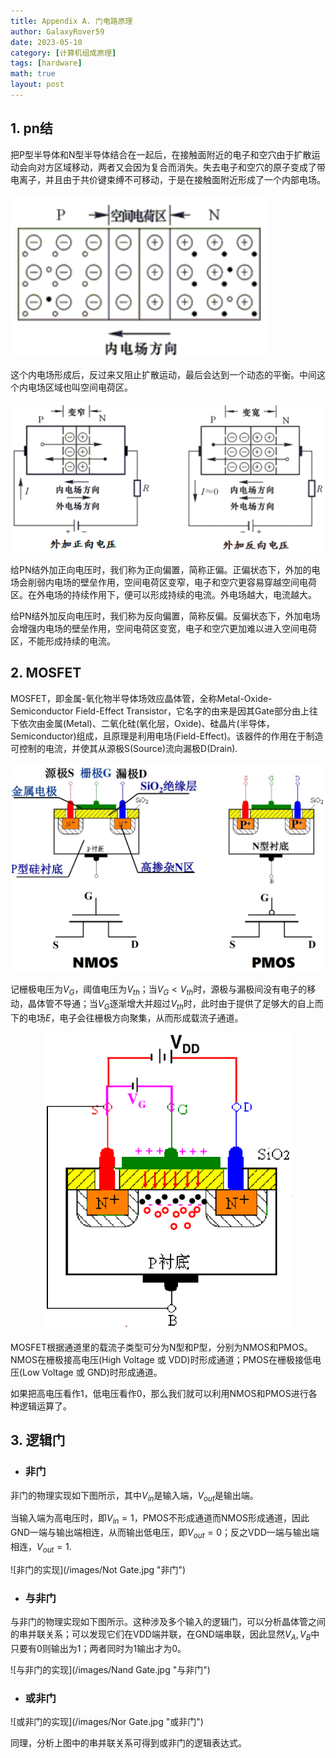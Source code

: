 ```yaml
---
title: Appendix A. 门电路原理
author: GalaxyRover59
date: 2023-05-10
category: [计算机组成原理]
tags: [hardware]
math: true
layout: post
---
```



## 1. pn结

把P型半导体和N型半导体结合在一起后，在接触面附近的电子和空穴由于扩散运动会向对方区域移动，两者又会因为复合而消失。失去电子和空穴的原子变成了带电离子，并且由于共价键束缚不可移动，于是在接触面附近形成了一个内部电场。

![pn结内电场的形成](/images/pnJunction.png "pn结内电场")

这个内电场形成后，反过来又阻止扩散运动，最后会达到一个动态的平衡。中间这个内电场区域也叫空间电荷区。

![pn结与外加偏压](/images/pn_E.png "pn结与外加偏压")

给PN结外加正向电压时，我们称为正向偏置，简称正偏。正偏状态下，外加的电场会削弱内电场的壁垒作用，空间电荷区变窄，电子和空穴更容易穿越空间电荷区。在外电场的持续作用下，便可以形成持续的电流。外电场越大，电流越大。

给PN结外加反向电压时，我们称为反向偏置，简称反偏。反偏状态下，外加电场会增强内电场的壁垒作用，空间电荷区变宽，电子和空穴更加难以进入空间电荷区，不能形成持续的电流。

## 2. MOSFET

MOSFET，即金属-氧化物半导体场效应晶体管，全称Metal-Oxide-Semiconductor
Field-Effect
Transistor，它名字的由来是因其Gate部分由上往下依次由金属(Metal)、二氧化硅(氧化层，Oxide)、硅晶片(半导体，Semiconductor)组成，且原理是利用电场(Field-Effect)。该器件的作用在于制造可控制的电流，并使其从源极S(Source)流向漏极D(Drain).

![MOSFET结构示意图与电路符号](/images/MOSFET.png "MOSFET结构示意图与电路符号")

记栅极电压为$V_G$，阈值电压为$V_{th}$；当$V_G <V_{th}$时，源极与漏极间没有电子的移动，晶体管不导通；当$V_G$逐渐增大并超过$V_{th}$时，此时由于提供了足够大的自上而下的电场$E$，电子会往栅极方向聚集，从而形成载流子通道。

<div align=center><img src="/images/NMOS.png" width="400" title="NMOS示意图"></div>

MOSFET根据通道里的载流子类型可分为N型和P型，分别为NMOS和PMOS。NMOS在栅极接高电压(High
Voltage 或 VDD)时形成通道；PMOS在栅极接低电压(Low Voltage 或
GND)时形成通道。

如果把高电压看作1，低电压看作0，那么我们就可以利用NMOS和PMOS进行各种逻辑运算了。

## 3. 逻辑门

- ### 非门

非门的物理实现如下图所示，其中$V_{in}$是输入端，$V_{out}$是输出端。

当输入端为高电压时，即$V_{in}=1$，PMOS不形成通道而NMOS形成通道，因此GND一端与输出端相连，从而输出低电压，即$V_{out}=0$；反之VDD一端与输出端相连，$V_{out}=1$.

![非门的实现](/images/Not Gate.jpg "非门")

- ### 与非门

与非门的物理实现如下图所示。这种涉及多个输入的逻辑门，可以分析晶体管之间的串并联关系；可以发现它们在VDD端并联，在GND端串联，因此显然$V_A, V_B$中只要有0则输出为1；两者同时为1输出才为0。

![与非门的实现](/images/Nand Gate.jpg "与非门")

- ### 或非门

![或非门的实现](/images/Nor Gate.jpg "或非门")

同理，分析上图中的串并联关系可得到或非门的逻辑表达式。
